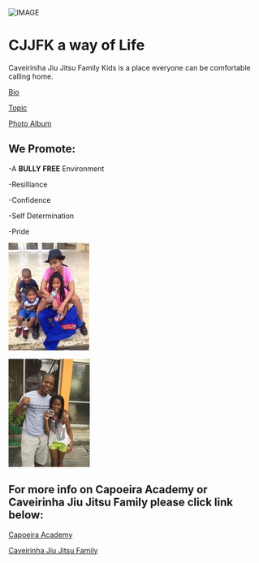 ![IMAGE](http://cjjfacademy.com/wp-content/uploads/2016/04/cjjf-ornament.png)

# CJJFK a way of Life

Caveiriniha Jiu Jitsu Family Kids is a place everyone can be comfortable calling home. 

[Bio](https://github.com/BLUEBJJ/bluebjj.github.io/blob/master/Bio.md)

[Topic](https://github.com/BLUEBJJ/bluebjj.github.io/blob/master/topic.md)

[Photo Album](https://github.com/BLUEBJJ/bluebjj.github.io/blob/master/Photo%20album.md)

## We Promote:

-A **BULLY FREE** Environment

-Resilliance

-Confidence

-Self Determination

-Pride

![IMAGE](BJJ2.JPG )

![IMAGE](bjj3.JPG )

## For more info on Capoeira Academy or Caveirinha Jiu Jitsu Family please click link below:

[Capoeira Academy](http://www.capoeira-okinawa.com/index.php)

[Caveirinha Jiu Jitsu Family](http://cjjfacademy.com/)

